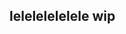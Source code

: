 ## lelelelelelele wip

<!--
**nikobuildbricks/nikobuildbricks** is a ✨ _special_ ✨ repository because its `README.md` (this file) appears on your GitHub profile.

hello hello we are a system and a minor so be aware of that!! we play vrc and roblox X_^

ps im have a bit of trouble tryna get imagines to work could someone help im not good with reaching out on my own X_>" - austin 
